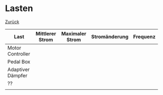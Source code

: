 # Lasten
[Zurück](README.md)

|Last               | Mittlerer Strom   | Maximaler Strom   | Stromänderung     | Frequenz          |
|-------------------|-------------------|-------------------|-------------------|-------------------|
| Motor Controller  |                   |                   |                   |                   |
| Pedal Box         |                   |                   |                   |                   |
| Adaptiver Dämpfer |                   |                   |                   |                   |
| ??                |                   |                   |                   |                   |
|                   |                   |                   |                   |                   |

